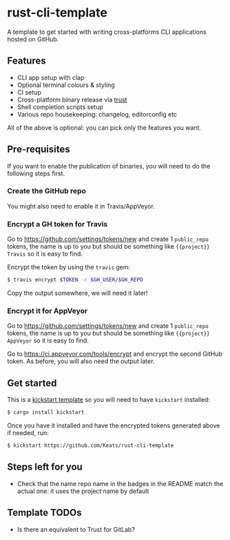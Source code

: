 # rust-cli-template

A template to get started with writing cross-platforms CLI applications
hosted on GitHub.

## Features

- CLI app setup with clap
- Optional terminal colours & styling
- CI setup
- Cross-platform binary release via [trust](https://github.com/japaric/trust)
- Shell completion scripts setup
- Various repo housekeeping: changelog, editorconfig etc

All of the above is optional: you can pick only the features you want.

## Pre-requisites
If you want to enable the publication of binaries, you will need to do the following steps first.

### Create the GitHub repo
You might also need to enable it in Travis/AppVeyor.

### Encrypt a GH token for Travis
Go to https://github.com/settings/tokens/new and create 1 `public_repo` tokens, the
name is up to you but should be something like `{{project}} Travis` so it is easy to find.

Encrypt the token by using the `travis` gem:

```bash
$ travis encrypt $TOKEN -r $GH_USER/$GH_REPO
```

Copy the output somewhere, we will need it later!

### Encrypt it for AppVeyor
Go to https://github.com/settings/tokens/new and create 1 `public_repo` tokens, the
name is up to you but should be something like `{{project}} AppVeyor` so it is easy to find.

Go to https://ci.appveyor.com/tools/encrypt and encrypt the second GitHub token.
As before, you will also need the output later.

## Get started
This is a [kickstart template](https://github.com/Keats/kickstart) so you
will need to have `kickstart` installed:

```bash
$ cargo install kickstart
```

Once you have it installed and have the encrypted tokens generated above if needed, run:

```bash
$ kickstart https://github.com/Keats/rust-cli-template
```

## Steps left for you

- Check that the name repo name in the badges in the README match the actual one: it uses the project
name by default


## Template TODOs

- Is there an equivalent to Trust for GitLab?
